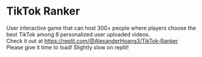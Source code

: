 # TikTok Ranker
User interactive game that can host 300+ people where players choose the best TikTok among 8 personalized user uploaded videos. </br>
Check it out at https://replit.com/@AlexanderHoang3/TikTok-Ranker </br>
Please give it time to load! Slightly slow on replit!
